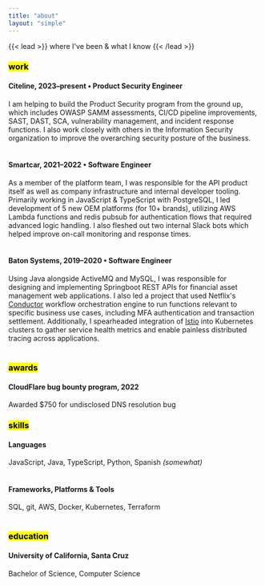 ```yaml
---
title: "about"
layout: "simple"
---
```

{{< lead >}}
where I've been & what I know
{{< /lead >}}
<h3><mark>work</mark></h3>
<h4>Citeline, 2023–present  •  Product Security Engineer</h4>
I am helping to build the Product Security program from the ground up, which includes OWASP SAMM assessments, CI/CD pipeline improvements, SAST, DAST, SCA, vulnerability management, and incident response functions. I also work closely with others in the Information Security organization to improve the overarching security posture of the business.<br/>
<br/>
<h4>Smartcar, 2021–2022  •  Software Engineer</h4>
As a member of the platform team, I was responsible for the API product itself as well as company infrastructure and internal developer tooling. Primarily working in JavaScript & TypeScript with PostgreSQL, I led development of 5 new OEM platforms (for 10+ brands), utilizing AWS Lambda functions and redis pubsub for authentication flows that required advanced logic handling. I also fleshed out two internal Slack bots which helped improve on-call monitoring and response times.<br/>
<br/>
<h4>Baton Systems, 2019–2020  •  Software Engineer</h4>
Using Java alongside ActiveMQ and MySQL, I was responsible for designing and implementing Springboot REST APIs for financial asset management web applications. I also led a project that used Netflix's <a target="_blank" href="https://conductor.netflix.com">Conductor</a> workflow orchestration engine to run functions relevant to specific business use cases, including MFA authentication and transaction settlement. Additionally, I spearheaded integration of <a target="_blank" href="https://istio.io/">Istio</a> into Kubernetes clusters to gather service health metrics and enable painless distributed tracing across applications.<br/>
<br/>
<h3><mark>awards</mark></h3>
<h4>CloudFlare bug bounty program, 2022</h4>
Awarded $750 for undisclosed DNS resolution bug
<br/>
<h3><mark>skills</mark></h3>
<h4>Languages</h4>
JavaScript, Java, TypeScript, Python, Spanish <i>(somewhat)</i><br/>
<br/>
<h4>Frameworks, Platforms & Tools</h4>
SQL, git, AWS, Docker, Kubernetes, Terraform<br/>
<br/>
<h3><mark>education</mark></h3>
<h4>University of California, Santa Cruz</h4>
Bachelor of Science, Computer Science
